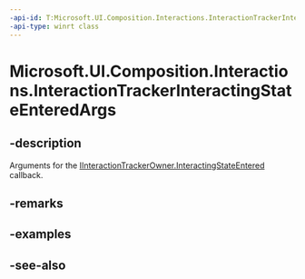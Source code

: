 ```yaml
---
-api-id: T:Microsoft.UI.Composition.Interactions.InteractionTrackerInteractingStateEnteredArgs
-api-type: winrt class
---
```


<!-- Class syntax.
public class InteractionTrackerInteractingStateEnteredArgs : Windows.UI.Composition.Interactions.IInteractionTrackerInteractingStateEnteredArgs
-->

# Microsoft.UI.Composition.Interactions.InteractionTrackerInteractingStateEnteredArgs

## -description
Arguments for the [IInteractionTrackerOwner.InteractingStateEntered](iinteractiontrackerowner_interactingstateentered_821958648.md) callback.

## -remarks

## -examples

## -see-also
